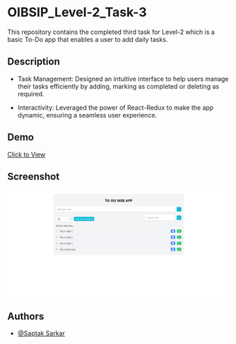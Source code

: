 # OIBSIP_Level-2_Task-3

This repository contains the completed third task for Level-2 which is a basic To-Do app that enables a user to add daily tasks.

## Description

-  Task Management: Designed an intuitive interface to help users manage their tasks efficiently by adding, marking as completed or deleting as required.

- Interactivity: Leveraged the power of React-Redux to make the app dynamic, ensuring a seamless user experience.

## Demo

[Click to View](https://saptak-2001.github.io/OIBSIP_Level-2_Task-3/)

## Screenshot

![App Screenshot](https://raw.githubusercontent.com/Saptak-2001/my_important_images/main/Screenshot_Level-2_Task-3.png)

## Authors

- [@Saptak Sarkar](https://github.com/Saptak-2001)
